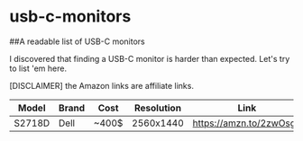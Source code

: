 # usb-c-monitors
##A readable list of USB-C monitors

I discovered that finding a USB-C monitor is harder than expected. Let's try to list 'em here.

[DISCLAIMER] the Amazon links are affiliate links.

Model | Brand | Cost | Resolution | Link 
-----|-----|-----|-----|-----
S2718D | Dell | ~400$ | 2560x1440 | https://amzn.to/2zwOsgb 
